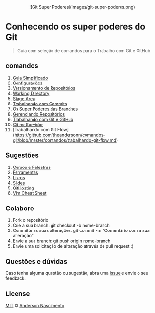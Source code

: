 <p align="center">
    ![Git Super Poderes](images/git-super-poderes.png)
</p>

# Conhecendo os super poderes do Git

> Guia com seleção de comandos para o Trabalho com Git e GitHub

## comandos

1. [Guia Simplificado](https://github.com/theandersonn/comandos-git/blob/master/comandos/guia-simplificado.md)
2. [Configurações](https://github.com/theandersonn/comandos-git/blob/master/comandos/configuracoes.md)
3. [Versionamento de Repositórios](https://github.com/theandersonn/comandos-git/blob/master/comandos/versionamento-repositorios.md)
4. [Working Directory](https://github.com/theandersonn/comandos-git/blob/master/comandos/working-directory.md)
5. [Stage Area](https://github.com/theandersonn/comandos-git/blob/master/comandos/stage-area.md)
6. [Trabalhando com Commits](https://github.com/theandersonn/comandos-git/blob/master/comandos/commits.md)
7. [Os Super Poderes das Branches](https://github.com/theandersonn/comandos-git/blob/master/comandos/branches.md)
8. [Gerenciando Repositórios](https://github.com/theandersonn/comandos-git/blob/master/comandos/gerenciando-repositorios.md)
9. [Trabalhando com Git e  GitHub](https://github.com/theandersonn/comandos-git/blob/master/comandos/trabalhando-git-github.md)
10. [Git no Servidor](https://github.com/theandersonn/comandos-git/blob/master/comandos/git-no-servidor.md)
11. [Trabalhando com Git Flow] (https://github.com/theandersonn/comandos-git/blob/master/comandos/trabalhando-git-flow.md)

## Sugestões

1. [Cursos e Palestras](https://github.com/theandersonn/comandos-git/blob/master/sugestoes/cursos-palestras.md)
2. [Ferramentas](https://github.com/theandersonn/comandos-git/blob/master/sugestoes/ferramentas.md)
3. [Livros](https://github.com/theandersonn/comandos-git/blob/master/sugestoes/livros.md)
4. [Slides](https://github.com/theandersonn/comandos-git/blob/master/sugestoes/slides.md)
5. [GitHosting](https://github.com/theandersonn/comandos-git/blob/master/sugestoes/githosting.md)
6. [Vim Cheat Sheet](http://woliveiras.com.br/vimparanoobs/)

## Colabore
1. Fork o repositório
2. Crie a sua branch: git checkout -b nome-branch
3. Committe as suas alterações: git commit -m "Comentário com a sua alteração"
4. Envie a sua branch: git push origin nome-branch
5. Envie uma solicitação de alteração através de pull request :)

## Questões e dúvidas
Caso tenha alguma questão ou sugestão, abra uma [issue](https://github.com/theandersonn/comandos-git/issues/new) e envie o seu feedback.

## License

[MIT](https://github.com/theandersonn/comandos-git/blob/master/LICENSE-MIT.md) © [Anderson Nascimento](https://github.com/theandersonn)

